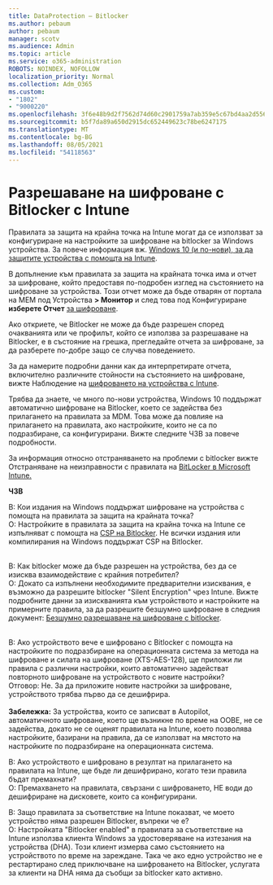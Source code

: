 ```yaml
---
title: DataProtection – Bitlocker
ms.author: pebaum
author: pebaum
manager: scotv
ms.audience: Admin
ms.topic: article
ms.service: o365-administration
ROBOTS: NOINDEX, NOFOLLOW
localization_priority: Normal
ms.collection: Adm_O365
ms.custom:
- "1802"
- "9000220"
ms.openlocfilehash: 3f6e48b9d2f7562d74d60c2901759a7ab359e5c67bd4aa2d556d941a41ab680c
ms.sourcegitcommit: b5f7da89a650d2915dc652449623c78be6247175
ms.translationtype: MT
ms.contentlocale: bg-BG
ms.lasthandoff: 08/05/2021
ms.locfileid: "54118563"
---
```

# <a name="enabling-bitlocker-encryption-with-intune"></a>Разрешаване на шифроване с Bitlocker с Intune

Правилата за защита на крайна точка на Intune могат да се използват за конфигуриране на настройките за шифроване на bitlocker за Windows устройства. За повече информация вж. [Windows 10 (и по-нови), за да защитите устройства с помощта на Intune](https://docs.microsoft.com/intune/endpoint-protection-windows-10#windows-encryption).

В допълнение към правилата за защита на крайната точка има и отчет за шифроване, който предоставя по-подробен изглед на състоянието на шифроване за устройства. Този отчет може да бъде отварян от портала на MEM под Устройства **> Монитор** и след това под Конфигуриране **изберете Отчет** [за шифроване](https://endpoint.microsoft.com/#blade/Microsoft_Intune_DeviceSettings/DevicesMonitorMenu/encryptionReport).

Ако откриете, че Bitlocker не може да бъде разрешен според очакванията или че профилът, който се използва за разрешаване на Bitlocker, е в състояние на грешка, прегледайте отчета за шифроване, за да разберете по-добре защо се случва поведението.

За да намерите подробни данни как да интерпретирате отчета, включително различните стойности на състоянието на шифроване, вижте Наблюдение на [шифроването на устройства с Intune](https://docs.microsoft.com/mem/intune/protect/encryption-monitor).

Трябва да знаете, че много по-нови устройства, Windows 10 поддържат автоматично шифроване на Bitlocker, което се задейства без прилагането на правилата за MDM. Това може да повлияе на прилагането на правилата, ако настройките, които не са по подразбиране, са конфигурирани. Вижте следните ЧЗВ за повече подробности.

За информация относно отстраняването на проблеми с bitlocker вижте Отстраняване на неизправности с правилата на [BitLocker в Microsoft Intune.](https://docs.microsoft.com/intune/protect/troubleshoot-bitlocker-policies)
 
 
**ЧЗВ**

В: Кои издания на Windows поддържат шифроване на устройства с помощта на правилата за защита на крайната точка?<br>
О: Настройките в правилата за защита на крайна точка на Intune се изпълняват с помощта на [CSP на Bitlocker](https://docs.microsoft.com/windows/client-management/mdm/bitlocker-csp). Не всички издания или компилирания на Windows поддържат CSP на Bitlocker. <br><br>

В: Как bitlocker може да бъде разрешен на устройства, без да се изисква взаимодействие с крайния потребител?<br>
О: Докато са изпълнени необходимите предварителни изисквания, е възможно да разрешите bitlocker "Silent Encryption" чрез Intune. Вижте подробните данни за изискванията към устройството и настройките на примерните правила, за да разрешите безшумно шифроване в следния документ: [Безшумно разрешаване на шифроване с bitlocker](https://docs.microsoft.com/mem/intune/protect/encrypt-devices#silently-enable-bitlocker-on-devices). <br><br>

В: Ако устройството вече е шифровано с Bitlocker с помощта на настройките по подразбиране на операционната система за метода на шифроване и силата на шифроване (XTS-AES-128), ще приложи ли правила с различни настройки, които автоматично задействат повторното шифроване на устройството с новите настройки?<br>
Отговор: Не. За да приложите новите настройки за шифроване, устройството трябва първо да се дешифрира.<br><br>
**Забележка:** За устройства, които се записват в Autopilot, автоматичното шифроване, което ще възникне по време на OOBE, не се задейства, докато не се оценят правилата на Intune, което позволява настройките, базирани на правила, да се използват на мястото на настройките по подразбиране на операционната система.
 
В: Ако устройството е шифровано в резултат на прилагането на правилата на Intune, ще бъде ли дешифрирано, когато тези правила бъдат премахнати?<br>
О: Премахването на правилата, свързани с шифроването, НЕ води до дешифриране на дисковете, които са конфигурирани.
 
В: Защо правилата за съответствие на Intune показват, че моето устройство няма разрешен Bitlocker, въпреки че е?<br>
О: Настройката "Bitlocker enabled" в правилата за съответствие на Intune използва клиента Windows за удостоверяване на изтезания на устройства (DHA). Този клиент измерва само състоянието на устройството по време на зареждане. Така че ако едно устройство не е рестартирано след приключване на шифроването на Bitlocker, услугата за клиенти на DHA няма да съобщи за bitlocker като активно.
 
 